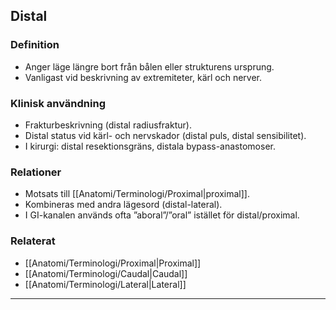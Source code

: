 ## Distal

### Definition
- Anger läge längre bort från bålen eller strukturens ursprung.  
- Vanligast vid beskrivning av extremiteter, kärl och nerver.

### Klinisk användning
- Frakturbeskrivning (distal radiusfraktur).  
- Distal status vid kärl- och nervskador (distal puls, distal sensibilitet).  
- I kirurgi: distal resektionsgräns, distala bypass-anastomoser.

### Relationer
- Motsats till [[Anatomi/Terminologi/Proximal|proximal]].  
- Kombineras med andra lägesord (distal-lateral).  
- I GI-kanalen används ofta ”aboral”/”oral” istället för distal/proximal.

### Relaterat
- [[Anatomi/Terminologi/Proximal|Proximal]]  
- [[Anatomi/Terminologi/Caudal|Caudal]]  
- [[Anatomi/Terminologi/Lateral|Lateral]]  

---
